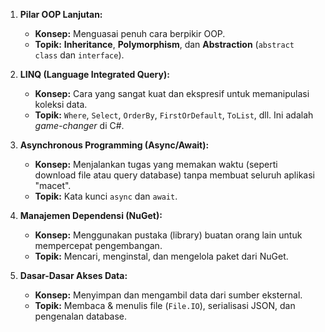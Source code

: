 1.  **Pilar OOP Lanjutan:**
    * **Konsep:** Menguasai penuh cara berpikir OOP.
    * **Topik:** **Inheritance**, **Polymorphism**, dan **Abstraction** (`abstract class` dan `interface`).

2.  **LINQ (Language Integrated Query):**
    * **Konsep:** Cara yang sangat kuat dan ekspresif untuk memanipulasi koleksi data.
    * **Topik:** `Where`, `Select`, `OrderBy`, `FirstOrDefault`, `ToList`, dll. Ini adalah *game-changer* di C#.

3.  **Asynchronous Programming (Async/Await):**
    * **Konsep:** Menjalankan tugas yang memakan waktu (seperti download file atau query database) tanpa membuat seluruh aplikasi "macet".
    * **Topik:** Kata kunci `async` dan `await`.

4.  **Manajemen Dependensi (NuGet):**
    * **Konsep:** Menggunakan pustaka (library) buatan orang lain untuk mempercepat pengembangan.
    * **Topik:** Mencari, menginstal, dan mengelola paket dari NuGet.

5.  **Dasar-Dasar Akses Data:**
    * **Konsep:** Menyimpan dan mengambil data dari sumber eksternal.
    * **Topik:** Membaca & menulis file (`File.IO`), serialisasi JSON, dan pengenalan database.